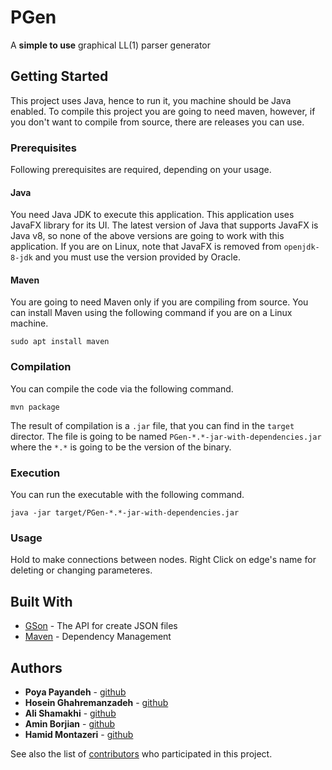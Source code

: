# PGen

A **simple to use** graphical LL(1) parser generator


## Getting Started

This project uses Java, hence to run it, you machine should be Java enabled. To compile this project you are going to need maven, however, if you don't want to compile from source, there are releases you can use.

### Prerequisites

Following prerequisites are required, depending on your usage.

#### Java

You need Java JDK to execute this application. This application uses JavaFX library for its UI. The latest version of Java that supports JavaFX is Java v8, so none of the above versions are going to work with this application. If you are on Linux, note that JavaFX is removed from `openjdk-8-jdk` and you must use the version provided by Oracle.

#### Maven

You are going to need Maven only if you are compiling from source. You can install Maven using the following command if you are on a Linux machine.

```
sudo apt install maven
```

### Compilation

You can compile the code via the following command.

```
mvn package
```

The result of compilation is a `.jar` file, that you can find in the `target` director. The file is going to be named `PGen-*.*-jar-with-dependencies.jar` where the `*.*` is going to be the version of the binary.

### Execution

You can run the executable with the following command.

```
java -jar target/PGen-*.*-jar-with-dependencies.jar
```

### Usage

Hold <Shift> to make connections between nodes.
Right Click on edge's name for deleting or changing parameteres.

## Built With

* [GSon](https://github.com/google/gson) - The API for create JSON files
* [Maven](https://maven.apache.org/) - Dependency Management

## Authors
* **Poya Payandeh** - [github](https://github.com/pouyapayandeh)
* **Hosein Ghahremanzadeh** - [github](https://github.com/IYP-Programer-Yeah)
* **Ali Shamakhi** - [github](https://github.com/ali-shamakhi)
* **Amin Borjian** - [github](https://github.com/Borjianamin98)
* **Hamid Montazeri** - [github](https://github.com/hamidhandid)

See also the list of [contributors](https://github.com/Borjianamin98/PGen/graphs/contributors) who participated in this project.
